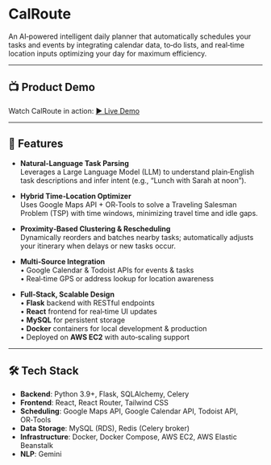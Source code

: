 # CalRoute

An AI‑powered intelligent daily planner that automatically schedules your tasks and events by integrating calendar data, to‑do lists, and real‑time location inputs optimizing your day for maximum efficiency.

---

## 📺 Product Demo

Watch CalRoute in action: [▶️ Live Demo](https://www.youtube.com/watch?v=hOq5LrKdn0s&t=12s) 

---

## 🚀 Features

- **Natural‑Language Task Parsing**  
  Leverages a Large Language Model (LLM) to understand plain‑English task descriptions and infer intent (e.g., “Lunch with Sarah at noon”).

- **Hybrid Time‑Location Optimizer**  
  Uses Google Maps API + OR‑Tools to solve a Traveling Salesman Problem (TSP) with time windows, minimizing travel time and idle gaps.

- **Proximity‑Based Clustering & Rescheduling**  
  Dynamically reorders and batches nearby tasks; automatically adjusts your itinerary when delays or new tasks occur.

- **Multi‑Source Integration**  
  • Google Calendar & Todoist APIs for events & tasks  
  • Real‑time GPS or address lookup for location awareness  

- **Full‑Stack, Scalable Design**  
  • **Flask** backend with RESTful endpoints  
  • **React** frontend for real‑time UI updates  
  • **MySQL** for persistent storage  
  • **Docker** containers for local development & production  
  • Deployed on **AWS EC2** with auto‑scaling support

---

## 🛠️ Tech Stack

- **Backend**: Python 3.9+, Flask, SQLAlchemy, Celery  
- **Frontend**: React, React Router, Tailwind CSS  
- **Scheduling**: Google Maps API, Google Calendar API, Todoist API, OR‑Tools  
- **Data Storage**: MySQL (RDS), Redis (Celery broker)  
- **Infrastructure**: Docker, Docker Compose, AWS EC2, AWS Elastic Beanstalk  
- **NLP**: Gemini

